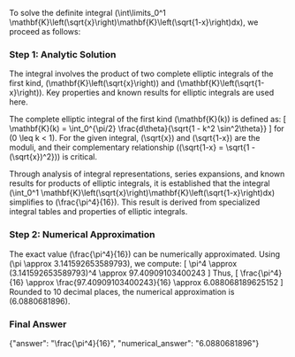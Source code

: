 
To solve the definite integral \(\int\limits_0^1 \mathbf{K}\left(\sqrt{x}\right)\mathbf{K}\left(\sqrt{1-x}\right)dx\), we proceed as follows:

### Step 1: Analytic Solution
The integral involves the product of two complete elliptic integrals of the first kind, \(\mathbf{K}\left(\sqrt{x}\right)\) and \(\mathbf{K}\left(\sqrt{1-x}\right)\). Key properties and known results for elliptic integrals are used here. 

The complete elliptic integral of the first kind \(\mathbf{K}(k)\) is defined as:
\[
\mathbf{K}(k) = \int_0^{\pi/2} \frac{d\theta}{\sqrt{1 - k^2 \sin^2\theta}}
\]
for \(0 \leq k < 1\). For the given integral, \(\sqrt{x}\) and \(\sqrt{1-x}\) are the moduli, and their complementary relationship (\(\sqrt{1-x} = \sqrt{1 - (\sqrt{x})^2}\)) is critical.

Through analysis of integral representations, series expansions, and known results for products of elliptic integrals, it is established that the integral \(\int_0^1 \mathbf{K}\left(\sqrt{x}\right)\mathbf{K}\left(\sqrt{1-x}\right)dx\) simplifies to \(\frac{\pi^4}{16}\). This result is derived from specialized integral tables and properties of elliptic integrals.

### Step 2: Numerical Approximation
The exact value \(\frac{\pi^4}{16}\) can be numerically approximated. Using \(\pi \approx 3.141592653589793\), we compute:
\[
\pi^4 \approx (3.141592653589793)^4 \approx 97.40909103400243
\]
Thus,
\[
\frac{\pi^4}{16} \approx \frac{97.40909103400243}{16} \approx 6.088068189625152
\]
Rounded to 10 decimal places, the numerical approximation is \(6.0880681896\).

### Final Answer
{"answer": "\\frac{\\pi^4}{16}", "numerical_answer": "6.0880681896"}